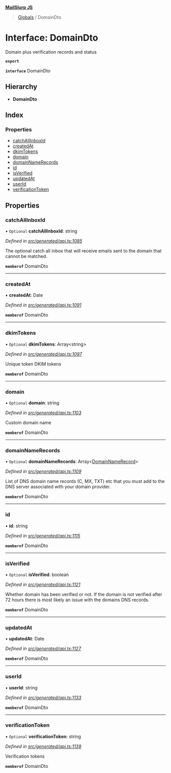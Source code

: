 **[MailSlurp JS](../README.md)**

> [Globals](../README.md) / DomainDto

# Interface: DomainDto

Domain plus verification records and status

**`export`** 

**`interface`** DomainDto

## Hierarchy

* **DomainDto**

## Index

### Properties

* [catchAllInboxId](domaindto.md#catchallinboxid)
* [createdAt](domaindto.md#createdat)
* [dkimTokens](domaindto.md#dkimtokens)
* [domain](domaindto.md#domain)
* [domainNameRecords](domaindto.md#domainnamerecords)
* [id](domaindto.md#id)
* [isVerified](domaindto.md#isverified)
* [updatedAt](domaindto.md#updatedat)
* [userId](domaindto.md#userid)
* [verificationToken](domaindto.md#verificationtoken)

## Properties

### catchAllInboxId

• `Optional` **catchAllInboxId**: string

*Defined in [src/generated/api.ts:1085](https://github.com/mailslurp/mailslurp-client/blob/aab6cee/src/generated/api.ts#L1085)*

The optional catch all inbox that will receive emails sent to the domain that cannot be matched.

**`memberof`** DomainDto

___

### createdAt

•  **createdAt**: Date

*Defined in [src/generated/api.ts:1091](https://github.com/mailslurp/mailslurp-client/blob/aab6cee/src/generated/api.ts#L1091)*

**`memberof`** DomainDto

___

### dkimTokens

• `Optional` **dkimTokens**: Array\<string>

*Defined in [src/generated/api.ts:1097](https://github.com/mailslurp/mailslurp-client/blob/aab6cee/src/generated/api.ts#L1097)*

Unique token DKIM tokens

**`memberof`** DomainDto

___

### domain

• `Optional` **domain**: string

*Defined in [src/generated/api.ts:1103](https://github.com/mailslurp/mailslurp-client/blob/aab6cee/src/generated/api.ts#L1103)*

Custom domain name

**`memberof`** DomainDto

___

### domainNameRecords

• `Optional` **domainNameRecords**: Array\<[DomainNameRecord](../modules/domainnamerecord.md)>

*Defined in [src/generated/api.ts:1109](https://github.com/mailslurp/mailslurp-client/blob/aab6cee/src/generated/api.ts#L1109)*

List of DNS domain name records (C, MX, TXT) etc that you must add to the DNS server associated with your domain provider.

**`memberof`** DomainDto

___

### id

•  **id**: string

*Defined in [src/generated/api.ts:1115](https://github.com/mailslurp/mailslurp-client/blob/aab6cee/src/generated/api.ts#L1115)*

**`memberof`** DomainDto

___

### isVerified

• `Optional` **isVerified**: boolean

*Defined in [src/generated/api.ts:1121](https://github.com/mailslurp/mailslurp-client/blob/aab6cee/src/generated/api.ts#L1121)*

Whether domain has been verified or not. If the domain is not verified after 72 hours there is most likely an issue with the domains DNS records.

**`memberof`** DomainDto

___

### updatedAt

•  **updatedAt**: Date

*Defined in [src/generated/api.ts:1127](https://github.com/mailslurp/mailslurp-client/blob/aab6cee/src/generated/api.ts#L1127)*

**`memberof`** DomainDto

___

### userId

•  **userId**: string

*Defined in [src/generated/api.ts:1133](https://github.com/mailslurp/mailslurp-client/blob/aab6cee/src/generated/api.ts#L1133)*

**`memberof`** DomainDto

___

### verificationToken

• `Optional` **verificationToken**: string

*Defined in [src/generated/api.ts:1139](https://github.com/mailslurp/mailslurp-client/blob/aab6cee/src/generated/api.ts#L1139)*

Verification tokens

**`memberof`** DomainDto
